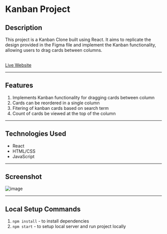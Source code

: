 # Kanban Project

## Description 
This project is a Kanban Clone built using React. It aims to replicate the design provided in the Figma file and implement the Kanban functionality, allowing users to drag cards between columns.
<br>
<br>

[Live Website](https://kanban-react-dragndrop-project.netlify.app/)
<br>

---


## Features
1. Implements Kanban functionality for dragging cards between column
2. Cards can be reordered in a single column
3. Fitering of kanban cards based on search term
4. Count of cards be viewed at the top of the column

---

## Technologies Used
* React
* HTML/CSS
* JavaScript
---

## Screenshot
![image](https://github.com/RohithVY/kanban-react-project/assets/110025038/f167613c-744f-445c-91b1-ec56fbd3c707)

---

## Local Setup Commands
1. `npm install` - to install dependencies
2. `npm start` - to setup local server and run project locally
